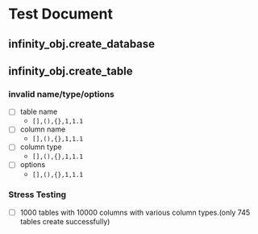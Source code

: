 # Test Document

## infinity_obj.create_database

## infinity_obj.create_table
### invalid name/type/options
- [ ] table name 
  - `[],(),{},1,1.1`
- [ ] column name
  - `[],(),{},1,1.1`
- [ ] column type
  - `[],(),{},1,1.1`
- [ ] options
  - `[],(),{},1,1.1`
### Stress Testing
- [ ] 1000 tables with 10000 columns with various column types.(only 745 tables create successfully)
